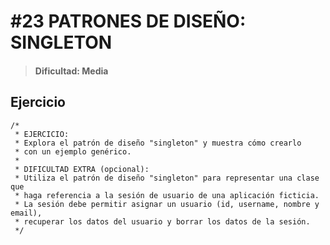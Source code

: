 # #23 PATRONES DE DISEÑO: SINGLETON
> #### Dificultad: Media 

## Ejercicio

```
/*
 * EJERCICIO:
 * Explora el patrón de diseño "singleton" y muestra cómo crearlo
 * con un ejemplo genérico.
 *
 * DIFICULTAD EXTRA (opcional):
 * Utiliza el patrón de diseño "singleton" para representar una clase que
 * haga referencia a la sesión de usuario de una aplicación ficticia.
 * La sesión debe permitir asignar un usuario (id, username, nombre y email),
 * recuperar los datos del usuario y borrar los datos de la sesión.
 */
```
